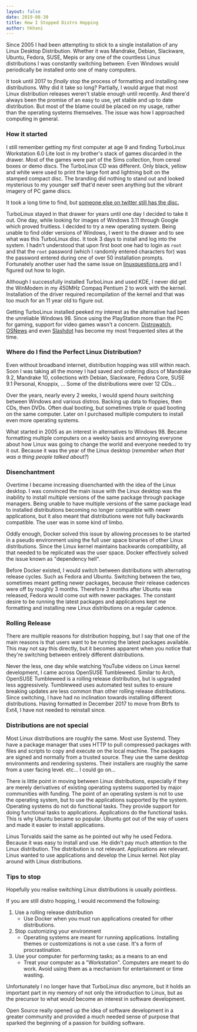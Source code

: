 ```yaml
---
layout: false
date: 2019-08-30
title: How I Stopped Distro Hopping
author: hkhani
---
```


Since 2005 I had been attempting to stick to a single installation of any Linux Desktop Distribution. Whether it was Mandrake, Debian, Slackware, Ubuntu, Fedora, SUSE, Mepis or any one of the countless Linux distributions I was constantly switching between. Even Windows would periodically be installed onto one of many computers.

It took until 2017 to _finally_ stop the process of formatting and installing new distributions. Why did it take so long? Partially, I would argue that most Linux distribution releases weren't stable enough until recently. And there'd always been the promise of an easy to use, yet stable and up to date distribution. But most of the blame could be placed on my usage, rather than the operating systems themselves. The issue was how I approached computing in general.

### How it started

I still remember getting my first computer at age 9 and finding TurboLinux Workstation 6.0 Lite lost in my brother's stack of games discarded in the drawer. Most of the games were part of the Sims collection, from cereal boxes or demo discs. The TurboLinux CD was different. Only black, yellow and white were used to print the large font and lightning bolt on the stamped compact disc. The branding did nothing to stand out and looked mysterious to my younger self that'd never seen anything but the vibrant imagery of PC game discs.

It took a long time to find, but [someone else on twitter still has the disc.](https://twitter.com/thunderdabest1/status/1048572202965196800)

TurboLinux stayed in that drawer for years until one day I decided to take it out. One day, while looking for images of Windows 3.11 through Google which proved fruitless. I decided to try a new operating system. Being unable to find older versions of Windows, I went to the drawer and to see what was this TurboLinux disc. It took 3 days to install and log into the system. I hadn't understood that upon first boot one had to login as `root` and that the `root` password (which I randomly entered characters for) was the password entered during one of over 50 installation prompts. Fortunately another user had the same issue on [linuxquestions.org](https://www.linuxquestions.org) and I figured out how to login.

Although I successfully installed TurboLinux and used KDE, I never did get the WinModem in my 450MHz Compaq Pentium 2 to work with the kernel. Installation of the driver required recompilation of the kernel and that was too much for an 11 year old to figure out.

Getting TurboLinux installed peeked my interest as the alternative had been the unreliable Windows 98. Since using the PlayStation more than the PC for gaming, support for video games wasn't a concern. [Distrowatch](https://distrowatch.com), [OSNews](https://www.osnews.com) and even [Slashdot](http://slashdot.org/) has become my most frequented sites at the time.

### Where do I find the Perfect Linux Distribution?

Even without broadband internet, distribution hopping was still within reach. Soon I was taking all the money I had saved and ordering discs of Mandrake 9.2, Mandrake 10, collections with Debian, Slackware, Fedora Core, SUSE 9.1 Personal, Knoppix, ... Some of the distributions were over 12 CDs...

Over the years, nearly every 2 weeks, I would spend _hours_ switching between Windows and various distros. Backing up data to floppies, then CDs, then DVDs. Often dual booting, but sometimes triple or quad booting on the same computer. Later on I purchased multiple computers to install even more operating systems.

What started in 2005 as an interest in alternatives to Windows 98. Became formatting multiple computers on a weekly basis and annoying everyone about how Linux was going to change the world and everyone needed to try it out. Because it was the year of the Linux desktop (_remember when that was a thing people talked about?_)

### Disenchantment

Overtime I became increasing disenchanted with the idea of the Linux desktop. I was convinced the main issue with the Linux desktop was the inability to install multiple versions of the same package through package managers. Being unable to have multiple versions of the same package lead to installed distributions becoming no longer compatible with newer applications, but it also meant that distributions were not fully backwards compatible. The user was in some kind of limbo.

Oddly enough, Docker solved this issue by allowing processes to be started in a pseudo environment using the full user space binaries of other Linux distributions. Since the Linux kernel maintains backwards compatibility, all that needed to be replicated was the user space. Docker effectively solved the issue known as "dependency hell".

Before Docker existed, I would switch between distributions with alternating release cycles. Such as Fedora and Ubuntu. Switching between the two, sometimes meant getting newer packages, because their release cadences were off by roughly 3 months. Therefore 3 months after Ubuntu was released, Fedora would come out with newer packages. The constant desire to be running the latest packages and applications kept me formatting and installing new Linux distributions on a regular cadence.

### Rolling Release

There are multiple reasons for distribution hopping, but I say that one of the main reasons is that users want to be running the latest packages available. This may not say this directly, but it becomes apparent when you notice that they're switching between entirely different distributions.

Never the less, one day while watching YouTube videos on Linux kernel development, I came across OpenSUSE Tumbleweed. Similar to Arch, OpenSUSE Tumbleweed is a rolling release distribution, but is upgraded less aggressively. Tumbleweed uses automated test suites to ensure breaking updates are less common than other rolling release distributions. Since switching, I have had no inclination towards installing different distributions. Having formatted in December 2017 to move from Btrfs to Ext4, I have not needed to reinstall since.

### Distributions are not special

Most Linux distributions are roughly the same. Most use Systemd. They have a package manager that uses HTTP to pull compressed packages with files and scripts to copy and execute on the local machine. The packages are signed and normally from a trusted source. They use the same desktop environments and rendering systems. Their installers are roughly the same from a user facing level. etc... I could go on...

There is little point in moving between Linux distributions, especially if they are merely derivatives of existing operating systems supported by major communities with funding. The point of an operating system is not to use the operating system, but to use the applications supported by the system. Operating systems do not do functional tasks. They provide support for doing functional tasks to applications. Applications do the functional tasks. This is why Ubuntu became so popular. Ubuntu got out of the way of users and made it easier to install applications.

Linus Torvalds said the same as he pointed out why he used Fedora. Because it was easy to install and use. He didn't pay much attention to the Linux distribution. The distribution is not relevant. Applications are relevant. Linus wanted to use applications and develop the Linux kernel. Not play around with Linux distributions.

### Tips to stop

Hopefully you realise switching Linux distributions is usually pointless.

If you are still distro hopping, I would recommend the following:

1. Use a rolling release distribution
    - Use Docker when you must run applications created for other distributions.
2. Stop customizing your environment
    - Operating systems are meant for running applications. Installing themes or customizations is not a use case. It's a form of procrastination.
3. Use your computer for performing tasks; as a means to an end
    - Treat your computer as a "Workstation". Computers are meant to do work. Avoid using them as a mechanism for entertainment or time wasting.

Unfortunately I no longer have that TurboLinux disc anymore, but it holds an important part in my memory of not only the introduction to Linux, but as the precursor to what would become an interest in software development.

Open Source really opened up the idea of software development in a greater community and provided a much needed sense of purpose that sparked the beginning of a passion for building software.
